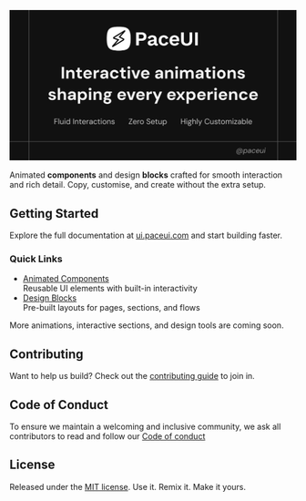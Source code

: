 ![hero](/public/images/og.jpg)

Animated **components** and design **blocks** crafted for smooth interaction and rich detail.
Copy, customise, and create without the extra setup.

## Getting Started

Explore the full documentation at [ui.paceui.com](https://ui.paceui.com/) and start building faster.

### Quick Links

- [Animated Components](https://ui.paceui.com/docs/components)  
  Reusable UI elements with built-in interactivity
- [Design Blocks](https://ui.paceui.com/docs/blocks)  
  Pre-built layouts for pages, sections, and flows

More animations, interactive sections, and design tools are coming soon.

## Contributing

Want to help us build? Check out the [contributing guide](CONTRIBUTING.md) to join in.

## Code of Conduct

To ensure we maintain a welcoming and inclusive community, we ask all contributors to read and follow our [Code of conduct](CODE_OF_CONDUCT.md)

## License

Released under the [MIT license](https://github.com/paceui/ui/blob/main/LICENSE.md).
Use it.
Remix it.
Make it yours.
